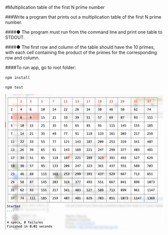 #Multiplication table of the first N prime number

###Write a program that prints out a multiplication table of the first N prime number.

####● The program must run from the command line and print one table to STDOUT.

####● The first row and column of the table should have the 10 primes, with each cell containing the product of the primes for the corresponding row and column.


####To run app, go to root folder:

`npm install`

`npm test`

![First 10 Prime](/primes.png)
